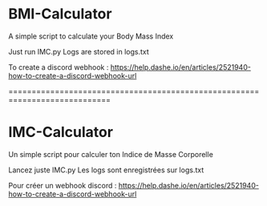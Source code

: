 # BMI-Calculator
A simple script to calculate your Body Mass Index

Just run IMC.py
Logs are stored in logs.txt

To create a discord webhook : https://help.dashe.io/en/articles/2521940-how-to-create-a-discord-webhook-url


============================================================================


# IMC-Calculator
Un simple script pour calculer ton Indice de Masse Corporelle

Lancez juste IMC.py
Les logs sont enregistrées sur logs.txt

Pour créer un webhook discord : https://help.dashe.io/en/articles/2521940-how-to-create-a-discord-webhook-url
